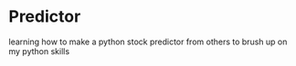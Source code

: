 # Predictor
learning how to make a python stock predictor from others to brush up on my python skills
